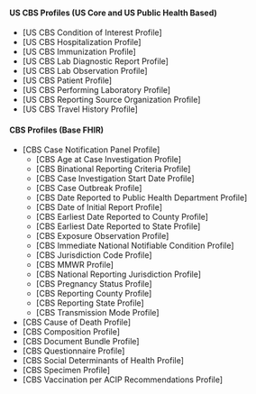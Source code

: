 
#### US CBS Profiles (US Core and US Public Health Based)
- [US CBS Condition of Interest Profile]
- [US CBS Hospitalization Profile]
- [US CBS Immunization Profile]
- [US CBS Lab Diagnostic Report Profile]
- [US CBS Lab Observation Profile]
- [US CBS Patient Profile]
- [US CBS Performing Laboratory Profile]
- [US CBS Reporting Source Organization Profile]
- [US CBS Travel History Profile]

#### CBS Profiles (Base FHIR)
- [CBS Case Notification Panel Profile]
  - [CBS Age at Case Investigation Profile]
  - [CBS Binational Reporting Criteria Profile]
  - [CBS Case Investigation Start Date Profile]
  - [CBS Case Outbreak Profile]
  - [CBS Date Reported to Public Health Department Profile]
  - [CBS Date of Initial Report Profile]
  - [CBS Earliest Date Reported to County Profile]
  - [CBS Earliest Date Reported to State Profile]
  - [CBS Exposure Observation Profile]
  - [CBS Immediate National Notifiable Condition Profile]
  - [CBS Jurisdiction Code Profile]
  - [CBS MMWR Profile]
  - [CBS National Reporting Jurisdiction Profile]
  - [CBS Pregnancy Status Profile]
  - [CBS Reporting County Profile]
  - [CBS Reporting State Profile]
  - [CBS Transmission Mode Profile]
- [CBS Cause of Death Profile]
- [CBS Composition Profile]
- [CBS Document Bundle Profile]
- [CBS Questionnaire Profile]
- [CBS Social Determinants of Health Profile]
- [CBS Specimen Profile]
- [CBS Vaccination per ACIP Recommendations Profile]